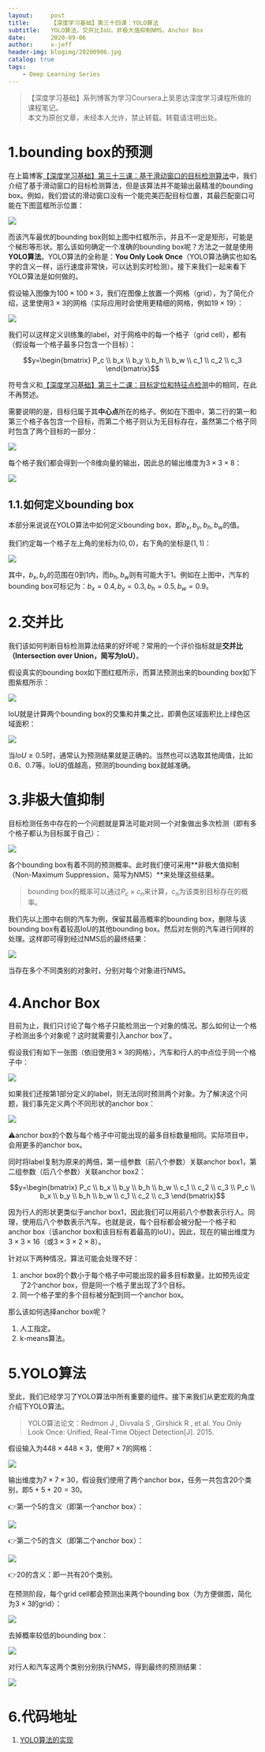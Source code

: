 ```yaml
---
layout:     post
title:      【深度学习基础】第三十四课：YOLO算法
subtitle:   YOLO算法，交并比IoU，非极大值抑制NMS，Anchor Box
date:       2020-09-06
author:     x-jeff
header-img: blogimg/20200906.jpg
catalog: true
tags:
    - Deep Learning Series
---
```

>【深度学习基础】系列博客为学习Coursera上吴恩达深度学习课程所做的课程笔记。  
>本文为原创文章，未经本人允许，禁止转载。转载请注明出处。

# 1.bounding box的预测

在上篇博客[【深度学习基础】第三十三课：基于滑动窗口的目标检测算法](http://shichaoxin.com/2020/08/23/深度学习基础-第三十三课-基于滑动窗口的目标检测算法/)中，我们介绍了基于滑动窗口的目标检测算法，但是该算法并不能输出最精准的bounding box。例如，我们尝试的滑动窗口没有一个能完美匹配目标位置，其最匹配窗口可能在下图蓝框所示位置：

![](https://github.com/x-jeff/BlogImage/raw/master/DeepLearningSeries/Lesson34/34x1.png)

而该汽车最优的bounding box则如上图中红框所示，并且不一定是矩形，可能是个梯形等形状。那么该如何确定一个准确的bounding box呢？方法之一就是使用**YOLO算法**。YOLO算法的全称是：**You Only Look Once**（YOLO算法确实也如名字的含义一样，运行速度非常快，可以达到实时检测）。接下来我们一起来看下YOLO算法是如何做的。

假设输入图像为$100\times 100 \times 3$，我们在图像上放置一个网格（grid），为了简化介绍，这里使用$3\times 3$的网格（实际应用时会使用更精细的网格，例如$19 \times 19$）：

![](https://github.com/x-jeff/BlogImage/raw/master/DeepLearningSeries/Lesson34/34x2.png)

我们可以这样定义训练集的label，对于网格中的每一个格子（grid cell），都有（假设每一个格子最多只包含一个目标）：

$$y=\begin{bmatrix} P_c \\ b_x \\ b_y \\ b_h \\ b_w \\ c_1 \\ c_2 \\ c_3 \end{bmatrix}$$

符号含义和[【深度学习基础】第三十二课：目标定位和特征点检测](http://shichaoxin.com/2020/08/21/深度学习基础-第三十二课-目标定位和特征点检测/)中的相同，在此不再赘述。

需要说明的是，目标归属于其**中心点**所在的格子。例如在下图中，第二行的第一和第三个格子各包含一个目标，而第二个格子则认为无目标存在，虽然第二个格子同时包含了两个目标的一部分：

![](https://github.com/x-jeff/BlogImage/raw/master/DeepLearningSeries/Lesson34/34x3.png)

每个格子我们都会得到一个8维向量的输出，因此总的输出维度为$3\times 3 \times 8$：

![](https://github.com/x-jeff/BlogImage/raw/master/DeepLearningSeries/Lesson34/34x4.png)

## 1.1.如何定义bounding box

本部分来说说在YOLO算法中如何定义bounding box，即$b_x,b_y,b_h,b_w$的值。

我们约定每一个格子左上角的坐标为$(0,0)$，右下角的坐标是$(1,1)$：

![](https://github.com/x-jeff/BlogImage/raw/master/DeepLearningSeries/Lesson34/34x5.png)

其中，$b_x,b_y$的范围在0到1内，而$b_h,b_w$则有可能大于1。例如在上图中，汽车的bounding box可标记为：$b_x=0.4,b_y=0.3,b_h=0.5,b_w=0.9$。

# 2.交并比

我们该如何判断目标检测算法结果的好坏呢？常用的一个评价指标就是**交并比（Intersection over Union，简写为IoU）**。

假设真实的bounding box如下图红框所示，而算法预测出来的bounding box如下图紫框所示：

![](https://github.com/x-jeff/BlogImage/raw/master/DeepLearningSeries/Lesson34/34x6.png)

IoU就是计算两个bounding box的交集和并集之比，即黄色区域面积比上绿色区域面积：

![](https://github.com/x-jeff/BlogImage/raw/master/DeepLearningSeries/Lesson34/34x7.png)

当$IoU\geqslant 0.5$时，通常认为预测结果就是正确的。当然也可以选取其他阈值，比如0.6、0.7等。IoU的值越高，预测的bounding box就越准确。

# 3.非极大值抑制

目标检测任务中存在的一个问题就是算法可能对同一个对象做出多次检测（即有多个格子都认为目标属于自己）：

![](https://github.com/x-jeff/BlogImage/raw/master/DeepLearningSeries/Lesson34/34x8.png)

各个bounding box有着不同的预测概率。此时我们便可采用**非极大值抑制（Non-Maximum Suppression，简写为NMS）**来处理这些结果。

>bounding box的概率可以通过$P_c \times c_n$来计算，$c_n$为该类别目标存在的概率。

我们先以上图中右侧的汽车为例，保留其最高概率的bounding box，删除与该bounding box有着较高IoU的其他bounding box。然后对左侧的汽车进行同样的处理。这样即可得到经过NMS后的最终结果：

![](https://github.com/x-jeff/BlogImage/raw/master/DeepLearningSeries/Lesson34/34x9.png)

当存在多个不同类别的对象时，分别对每个对象进行NMS。

# 4.Anchor Box

目前为止，我们只讨论了每个格子只能检测出一个对象的情况。那么如何让一个格子检测出多个对象呢？这时就需要引入anchor box了。

假设我们有如下一张图（依旧使用$3 \times 3$的网格），汽车和行人的中点位于同一个格子中：

![](https://github.com/x-jeff/BlogImage/raw/master/DeepLearningSeries/Lesson34/34x10.png)

如果我们还按第1部分定义的label，则无法同时预测两个对象。为了解决这个问题，我们事先定义两个不同形状的anchor box：

![](https://github.com/x-jeff/BlogImage/raw/master/DeepLearningSeries/Lesson34/34x11.png)

⚠️anchor box的个数与每个格子中可能出现的最多目标数量相同。实际项目中，会用更多的anchor box。

同时将label复制为原来的两倍，第一组参数（前八个参数）关联anchor box1，第二组参数（后八个参数）关联anchor box2：

$$y=\begin{bmatrix} P_c \\ b_x \\ b_y \\ b_h \\ b_w \\ c_1 \\ c_2 \\ c_3 \\ P_c \\ b_x \\ b_y \\ b_h \\ b_w \\ c_1 \\ c_2 \\ c_3 \end{bmatrix}$$

因为行人的形状更类似于anchor box1，因此我们可以用前八个参数表示行人。同理，使用后八个参数表示汽车。也就是说，每个目标都会被分配一个格子和anchor box（该anchor box和该目标有着最高的IoU）。因此，现在的输出维度为$3\times 3 \times 16$（或$3\times 3 \times 2 \times 8$）。

针对以下两种情况，算法可能会处理不好：

1. anchor box的个数小于每个格子中可能出现的最多目标数量。比如预先设定了2个anchor box，但是同一个格子里出现了3个目标。
2. 同一个格子里的多个目标被分配到同一个anchor box。

那么该如何选择anchor box呢？

1. 人工指定。
2. k-means算法。

# 5.YOLO算法

至此，我们已经学习了YOLO算法中所有重要的组件。接下来我们从更宏观的角度介绍下YOLO算法。

>YOLO算法论文：Redmon J , Divvala S , Girshick R , et al. You Only Look Once: Unified, Real-Time Object Detection[J]. 2015.

假设输入为$448\times 448 \times 3$，使用$7\times 7$的网格：

![](https://github.com/x-jeff/BlogImage/raw/master/DeepLearningSeries/Lesson34/34x12.png)

输出维度为$7\times 7 \times 30$，假设我们使用了两个anchor box，任务一共包含20个类别，即$5+5+20=30$。

👉第一个5的含义（即第一个anchor box）：

![](https://github.com/x-jeff/BlogImage/raw/master/DeepLearningSeries/Lesson34/34x13.png)

👉第二个5的含义（即第二个anchor box）：

![](https://github.com/x-jeff/BlogImage/raw/master/DeepLearningSeries/Lesson34/34x14.png)

👉20的含义：即一共有20个类别。

在预测阶段，每个grid cell都会预测出来两个bounding box（为方便做图，简化为$3\times 3$的grid）：

![](https://github.com/x-jeff/BlogImage/raw/master/DeepLearningSeries/Lesson34/34x15.png)

去掉概率较低的bounding box：

![](https://github.com/x-jeff/BlogImage/raw/master/DeepLearningSeries/Lesson34/34x16.png)

对行人和汽车这两个类别分别执行NMS，得到最终的预测结果：

![](https://github.com/x-jeff/BlogImage/raw/master/DeepLearningSeries/Lesson34/34x17.png)

# 6.代码地址

1. [YOLO算法的实现](https://github.com/x-jeff/DeepLearning_Code_Demo/tree/master/Demo9)